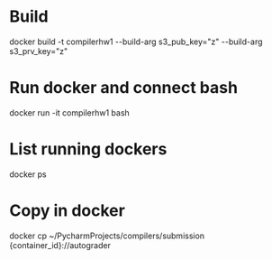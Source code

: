 # Build
docker build -t compilerhw1 --build-arg s3_pub_key="z" --build-arg s3_prv_key="z"

# Run docker and connect bash
docker run -it  compilerhw1  bash

# List running dockers
docker ps

# Copy in docker
docker cp ~/PycharmProjects/compilers/submission {container_id}://autograder